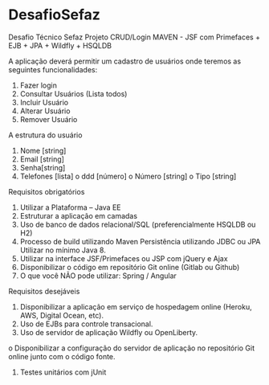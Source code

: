 # DesafioSefaz
Desafio Técnico Sefaz
Projeto CRUD/Login MAVEN - JSF com Primefaces + EJB + JPA + Wildfly + HSQLDB


A aplicação deverá permitir um cadastro de usuários onde teremos as seguintes
funcionalidades:
1. Fazer login
2. Consultar Usuários (Lista todos)
3. Incluir Usuário
4. Alterar Usuário
5. Remover Usuário

A estrutura do usuário
1. Nome [string]
2. Email [string]
3. Senha[string]
4. Telefones [lista] o ddd [número] o Número [string] o Tipo [string]

Requisitos obrigatórios
1. Utilizar a Plataforma – Java EE
2. Estruturar a aplicação em camadas
3. Uso de banco de dados relacional/SQL (preferencialmente HSQLDB ou H2)
4. Processo de build utilizando Maven Persistência utilizando JDBC ou JPA Utilizar
no mínimo Java 8.
5. Utilizar na interface JSF/Primefaces ou JSP com jQuery e Ajax
6. Disponibilizar o código em repositório Git online (Gitlab ou Github)
7. O que você NÃO pode utilizar: Spring / Angular

Requisitos desejáveis
1. Disponibilizar a aplicação em serviço de hospedagem online (Heroku, AWS, Digital
Ocean, etc).
2. Uso de EJBs para controle transacional.
3. Uso de servidor de aplicação Wildfly ou OpenLiberty.

o Disponibilizar a configuração do servidor de aplicação no repositório Git online junto com o código fonte.
1. Testes unitários com jUnit
